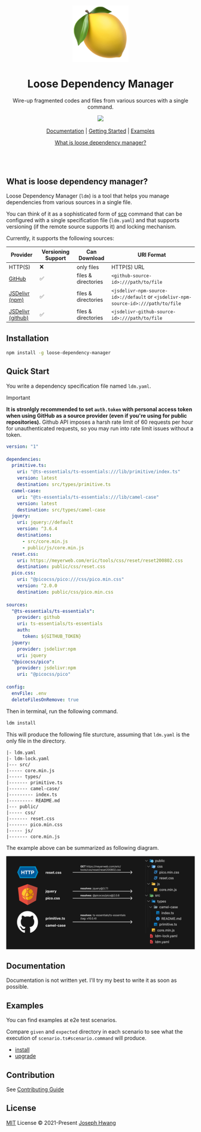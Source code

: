 <p align="center">
<a href="#">
<img src="https://raw.githubusercontent.com/ldm-org/ldm/refs/heads/master/assets/logo.png" height="150">
</a>
</p>

<h1 align="center">
Loose Dependency Manager
</h1>
<p align="center">
Wire-up fragmented codes and files from various sources with a single command.
<p>
<p align="center">
  <a href="https://www.npmjs.com/package/loose-dependency-manager"><img src="https://img.shields.io/npm/v/loose-dependency-manager?color=729B1B&label="></a>
<p>

<p align="center">
 <a href="#documentation">Documentation</a> | <a href="#quick-start">Getting Started</a> | <a href="#examples">Examples</a>
</p>
<p align="center">
<a href="#what-is-loose-dependency-manager">What is loose dependency manager?</a>
</p>

<h4 align="center">

</h4>
<br>
<br>

## What is loose dependency manager?

Loose Dependency Manager (`ldm`) is a tool that helps you manage dependencies from various sources in a single file.

You can think of it as a sophisticated form of [scp](https://en.wikipedia.org/wiki/Secure_copy_protocol) command
that can be configured with a single specification file (`ldm.yaml`) 
and that supports versioning (if the remote source supports it) and locking mechanism.

Currently, it supports the following sources:

| Provider | Versioning Support | Can Download | URI Format |
| --- | --- | --- | --- |
| HTTP(S) | ❌ | only files | HTTP(S) URL |
| [GitHub](https://github.com/) | ✅ | files & directories | `<github-source-id>:///path/to/file` |
| [JSDelivr (npm)](https://www.jsdelivr.com/) | ✅ | files & directories | `<jsdelivr-npm-source-id>://default` or `<jsdelivr-npm-source-id>:///path/to/file` |
| [JSDelivr (github)](https://www.jsdelivr.com/?docs=gh) | ✅ | files & directories | `<jsdelivr-github-source-id>:///path/to/file` |

## Installation

```sh
npm install -g loose-dependency-manager
```

## Quick Start

You write a dependency specification file named `ldm.yaml`. 

> [!IMPORTANT]
> **It is stronlgly recommended to set `auth.token` with personal access token**
> **when using GitHub as a source provider (even if you're using for public repositories).**
> Github API imposes a harsh rate limit of 60 requests per hour for unauthenticated requests, 
> so you may run into rate limit issues without a token.

```yaml
version: "1"

dependencies:
  primitive.ts:
    uri: "@ts-essentials/ts-essentials:///lib/primitive/index.ts"
    version: latest
    destination: src/types/primitive.ts
  camel-case:
    uri: "@ts-essentials/ts-essentials:///lib/camel-case"
    version: latest
    destination: src/types/camel-case
  jquery:
    uri: jquery://default
    version: ^3.6.4
    destinations:
      - src/core.min.js
      - public/js/core.min.js
  reset.css:
    uri: https://meyerweb.com/eric/tools/css/reset/reset200802.css
    destination: public/css/reset.css
  pico.css:
    uri: "@picocss/pico:///css/pico.min.css"
    version: ^2.0.0
    destination: public/css/pico.min.css

sources:
  "@ts-essentials/ts-essentials":
    provider: github
    uri: ts-essentials/ts-essentials
    auth:
      token: ${GITHUB_TOKEN}
  jquery:
    provider: jsdelivr:npm
    uri: jquery
  "@picocss/pico":
    provider: jsdelivr:npm
    uri: "@picocss/pico"

config:
  envFile: .env
  deleteFilesOnRemove: true
```

Then in terminal, run the following command.

```sh
ldm install
```

This will produce the following file sturcture, 
assuming that `ldm.yaml` is the only file in the directory.

```
|- ldm.yaml
|- ldm-lock.yaml
|--- src/
|----- core.min.js
|----- types/
|------- primitive.ts
|------- camel-case/
|--------- index.ts
|--------- README.md
|--- public/
|----- css/
|------- reset.css
|------- pico.min.css
|----- js/
|------- core.min.js
```

The example above can be summarized as following diagram.

![example](./assets/diagram.png)

## Documentation

Documentation is not written yet.
I'll try my best to write it as soon as possible.

## Examples

You can find examples at e2e test scenarios.

Compare `given` and `expected` directory in each scenario
to see what the execution of `scenario.ts#scenario.command` will produce.

- [install](./tests/install/scenarios)
- [upgrade](./tests/upgrade/scenarios)

## Contribution

See [Contributing Guide](./.github/CONTRIBUTING.md)

## License

[MIT](./LICENSE) License © 2021-Present [Joseph Hwang](https://github.com/01Joseph-Hwang10)
